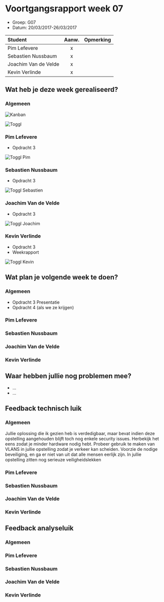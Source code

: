 # Voortgangsrapport week 07

* Groep: G07
* Datum: 20/03/2017-26/03/2017

| Student              | Aanw. | Opmerking |
| :---                 | :---: | :---      |
| Pim Lefevere         | x     |           |
| Sebastien Nussbaum   | x     |           |
| Joachim Van de Velde | x     |           |
| Kevin Verlinde       | x     |           |

## Wat heb je deze week gerealiseerd?

### Algemeen

![Kanban](https://i.imgur.com/cq9DJD3.png)

![Toggl](https://i.imgur.com/aVsEPyj.png)

### Pim Lefevere

* Opdracht 3

![Toggl Pim](https://i.imgur.com/EEmjjbJ.png)

### Sebastien Nussbaum

* Opdracht 3

![Toggl Sebastien](https://i.imgur.com/LS5VhhI.png)

### Joachim Van de Velde

* Opdracht 3

![Toggl Joachim](https://i.imgur.com/6WCUS7E.png)

### Kevin Verlinde

* Opdracht 3
* Weekrapport

![Toggl Kevin](https://i.imgur.com/dCmL67M.png)

## Wat plan je volgende week te doen?

### Algemeen

* Opdracht 3 Presentatie
* Opdracht 4 (als we ze krijgen)

### Pim Lefevere
### Sebastien Nussbaum
### Joachim Van de Velde
### Kevin Verlinde

## Waar hebben jullie nog problemen mee?

* ...
* ...

## Feedback technisch luik

### Algemeen
Jullie oplossing die ik gezien heb is verdedigbaar, maar bevat indien deze opstelling aangehouden blijft toch nog enkele security issues. Herbekijk het eens zodat je minder hardware nodig hebt.
Probeer gebruik te maken van VLANS in jullie opstelling zodat je verkeer kan scheiden.
Voorzie de nodige beveiliging, en ga er niet van uit dat alle mensen eerlijk zijn. In jullie opstelling zitten nog serieuze veiligheidslekken
### Pim Lefevere
### Sebastien Nussbaum
### Joachim Van de Velde
### Kevin Verlinde

## Feedback analyseluik

### Algemeen

### Pim Lefevere
### Sebastien Nussbaum
### Joachim Van de Velde
### Kevin Verlinde

